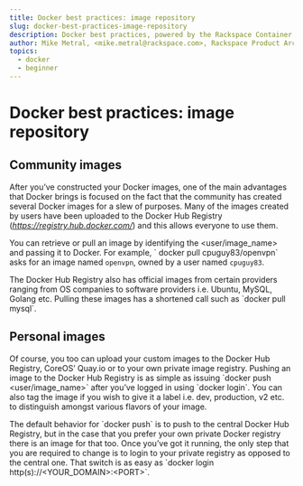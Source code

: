 ```yaml
---
title: Docker best practices: image repository
slug: docker-best-practices-image-repository
description: Docker best practices, powered by the Rackspace Container Service
author: Mike Metral, <mike.metral@rackspace.com>, Rackspace Product Architect
topics:
  - docker
  - beginner
---
```


Docker best practices: image repository
=======================================

Community images
----------------

After you’ve constructed your Docker images, one of the main advantages
that Docker brings is focused on the fact that the community has created
several Docker images for a slew of purposes. Many of the images created
by users have been uploaded to the Docker Hub Registry
(*https://registry.hub.docker.com/*) and this allows everyone to use
them.

You can retrieve or pull an image by identifying the
\<user/image\_name\> and passing it to Docker. For example, \` docker pull
cpuguy83/openvpn\` asks for an image named `openvpn`,
owned by a user named `cpuguy83`.

The Docker Hub Registry also has official images from certain
providers ranging from OS companies to software providers i.e. Ubuntu,
MySQL, Golang etc. Pulling these images has a shortened call such as
\`docker pull mysql\`.

Personal images
---------------

Of course, you too can upload your custom images to the Docker Hub
Registry, CoreOS’ Quay.io or to your own private image registry.
Pushing an image to the Docker Hub Registry is as simple as issuing
\`docker push \<user/image\_name\>\` after you’ve logged in using \`docker
login\`. You can also tag the image if you wish to give it a label
i.e. dev, production, v2 etc. to distinguish amongst various flavors
of your image.

The default behavior for \`docker push\` is to push to the central
Docker Hub Registry, but in the case that you prefer your own private
Docker registry there is an image for that too. Once you’ve got it
running, the only step that you are required to change is to login to
your private registry as opposed to the central one. That switch is as
easy as \`docker login http(s)://\<YOUR\_DOMAIN\>:\<PORT\>\`.
